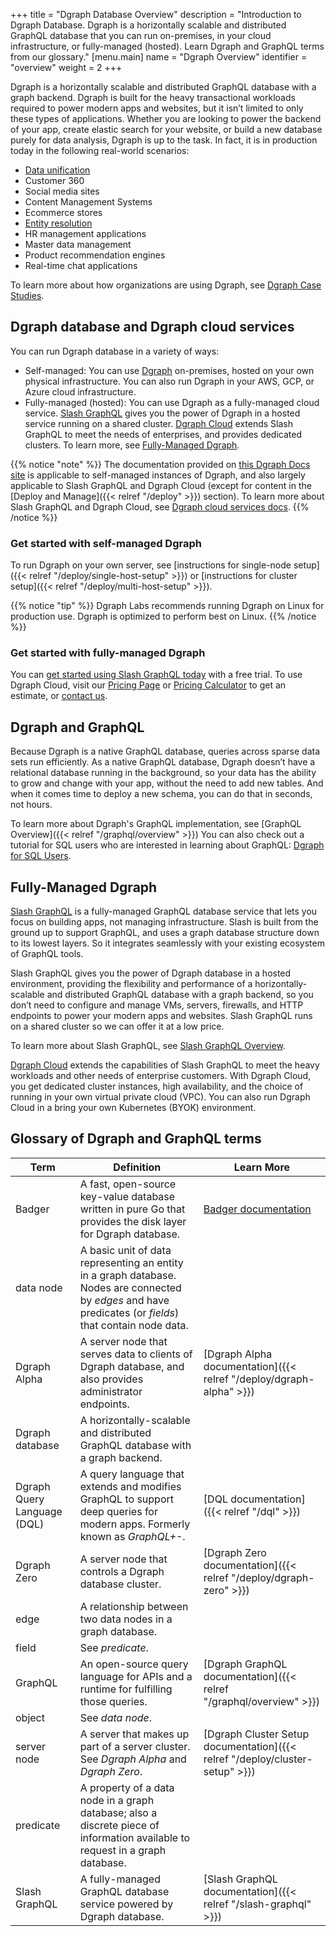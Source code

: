 +++
title = "Dgraph Database Overview"
description = "Introduction to Dgraph Database. Dgraph is a horizontally scalable and distributed GraphQL database that you can run on-premises, in your cloud infrastructure, or fully-managed (hosted). Learn Dgraph and GraphQL terms from our glossary."
[menu.main]
    name = "Dgraph Overview"
    identifier = "overview"
    weight = 2
+++

Dgraph is a horizontally scalable and distributed GraphQL database with a graph
backend. Dgraph is built for the heavy transactional workloads required to 
power modern apps and websites, but it isn’t limited to only these types of
applications. Whether you are looking to power the backend of your app, create 
elastic search for your website, or build a new database purely for data
analysis, Dgraph is up to the task. In fact, it is in production today in
the following real-world scenarios:

* [Data unification](https://dgraph.io/capventis)
* Customer 360
* Social media sites
* Content Management Systems
* Ecommerce stores
* [Entity resolution](https://dgraph.io/blog/post/introducing-entity-resolution/)
* HR management applications
* Master data management
* Product recommendation engines
* Real-time chat applications

To learn more about how organizations are using Dgraph, see
[Dgraph Case Studies](https://dgraph.io/case-studies).


## Dgraph database and Dgraph cloud services

You can run Dgraph database in a variety of ways:

* Self-managed: You can use [Dgraph](https://dgraph.io/dgraph) on-premises, hosted on your own physical
infrastructure. You can also run Dgraph in your AWS, GCP, or Azure cloud
infrastructure.
* Fully-managed (hosted): You can use Dgraph as a fully-managed cloud service.
[Slash GraphQL](https://dgraph.io/graphql) gives you the power of Dgraph in a
hosted service running on a shared cluster. [Dgraph Cloud](https://dgraph.io/cloud)
extends Slash GraphQL to meet the needs of enterprises, and provides dedicated
clusters. To learn more, see [Fully-Managed Dgraph](#fully-managed-dgraph).

{{% notice "note" %}}
The documentation provided on [this Dgraph Docs site](https://dgraph.io/docs)
is applicable to self-managed instances of Dgraph, and also largely applicable
to Slash GraphQL and Dgraph Cloud (except for content in the [Deploy and Manage]({{< relref "/deploy" >}}) section). To learn more about Slash GraphQL and Dgraph Cloud, see
[Dgraph cloud services docs](https://dgraph.io/docs/slash-graphql).
{{% /notice %}}

### Get started with self-managed Dgraph

To run Dgraph on your own server, see [instructions for single-node setup]({{< relref "/deploy/single-host-setup" >}})
or [instructions for cluster setup]({{< relref "/deploy/multi-host-setup" >}}).

{{% notice "tip" %}}
Dgraph Labs recommends running Dgraph on Linux for production use. Dgraph is 
optimized to perform best on Linux.
{{% /notice %}}

### Get started with fully-managed Dgraph

You can [get started using Slash GraphQL today](https://slash.dgraph.io) with a
free trial. To use Dgraph Cloud, visit our [Pricing Page](https://dgraph.io/pricing) or 
[Pricing Calculator](https://slash.dgraph.io/pricing-calculator/) to get an
estimate, or [contact us](https://dgraph.io/connect).

## Dgraph and GraphQL

Because Dgraph is a native GraphQL database, queries across sparse data sets run
efficiently. As a native GraphQL database, Dgraph doesn’t have a relational
database running in the background, so your data has the ability to grow and
change with your app, without the need to add new tables. And when it comes time
to deploy a new schema, you can do that in seconds, not hours.

To learn more about Dgraph's GraphQL implementation, 
see [GraphQL Overview]({{< relref "/graphql/overview" >}}) You can also check 
out a tutorial for SQL users who are interested in learning about GraphQL:
[Dgraph for SQL Users](https://dgraph.io/learn/courses/datamodel/sql-to-dgraph/overview/introduction/).

## Fully-Managed Dgraph

[Slash GraphQL](https://dgraph.io/graphql) is a fully-managed GraphQL database
service that lets you focus on building apps, not managing infrastructure. Slash
is built from the ground up to support GraphQL, and uses a graph database
structure down to its lowest layers. So it integrates seamlessly with your
existing ecosystem of GraphQL tools.

Slash GraphQL gives you the power of Dgraph database in a hosted environment, providing
the flexibility and performance of a horizontally-scalable and distributed
GraphQL database with a graph backend, so you don’t need to configure and manage
VMs, servers, firewalls, and HTTP endpoints to power your modern apps and websites.
Slash GraphQL runs on a shared cluster so we can offer it at a low price.

To learn more about Slash GraphQL, see [Slash GraphQL Overview](https://dgraph.io/learn/courses/resources/overviews-and-glossary/overview/slash-overview/).

[Dgraph Cloud](https://dgraph.io/cloud) extends the capabilities of Slash
GraphQL to meet the heavy workloads and other needs of enterprise customers.
With Dgraph Cloud, you get dedicated cluster instances, high availability, and
the choice of running in your own virtual private cloud (VPC). You can also run
Dgraph Cloud in a bring your own Kubernetes (BYOK) environment.


## Glossary of Dgraph and GraphQL terms

| Term            |Definition	                                                   |Learn More                  |
|-----------------|--------------------------------------------------------------|----------------------------|
|Badger | A fast, open-source key-value database written in pure Go that provides the disk layer for Dgraph database.|[Badger documentation](https://dgraph.io/docs/badger)|
|data node| A basic unit of data representing an entity in a graph database. Nodes are connected by *edges* and have predicates (or *fields*) that contain node data.||
|Dgraph Alpha| A server node that serves data to clients of Dgraph database, and also provides administrator endpoints.|[Dgraph Alpha documentation]({{< relref "/deploy/dgraph-alpha" >}})|
|Dgraph database| A horizontally-scalable and distributed GraphQL database with a graph backend.	||
|Dgraph Query Language (DQL)|	A query language that extends and modifies GraphQL to support deep queries for modern apps. Formerly known as *GraphQL+-*.	|[DQL documentation]({{< relref "/dql" >}})|
|Dgraph Zero| A server node that controls a Dgraph database cluster. |[Dgraph Zero documentation]({{< relref "/deploy/dgraph-zero" >}})|
|edge|	A relationship between two data nodes in a graph database.	| |
|field|	See *predicate*.	| |
|GraphQL|	An open-source query language for APIs and a runtime for fulfilling those queries. |[Dgraph GraphQL documentation]({{< relref "/graphql/overview" >}})|
|object|	See *data node*.	| |
|server node|	A server that makes up part of a server cluster. See *Dgraph Alpha* and *Dgraph Zero*. |[Dgraph Cluster Setup documentation]({{< relref "/deploy/cluster-setup" >}}) |
|predicate|	A property of a data node in a graph database; also a discrete piece of information available to request in a graph database.	| |
|Slash GraphQL|	A fully-managed GraphQL database service powered by Dgraph database.	|[Slash GraphQL documentation]({{< relref "/slash-graphql" >}}) |

